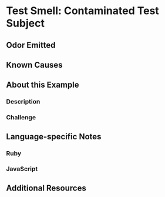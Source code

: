 # Test Smell: Contaminated Test Subject

## Odor Emitted

## Known Causes

## About this Example

### Description

### Challenge

## Language-specific Notes

### Ruby

### JavaScript

## Additional Resources

